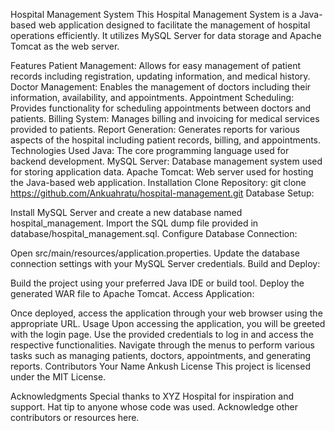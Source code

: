 Hospital Management System
This Hospital Management System is a Java-based web application designed to facilitate the management of hospital operations efficiently. It utilizes MySQL Server for data storage and Apache Tomcat as the web server.

Features
Patient Management: Allows for easy management of patient records including registration, updating information, and medical history.
Doctor Management: Enables the management of doctors including their information, availability, and appointments.
Appointment Scheduling: Provides functionality for scheduling appointments between doctors and patients.
Billing System: Manages billing and invoicing for medical services provided to patients.
Report Generation: Generates reports for various aspects of the hospital including patient records, billing, and appointments.
Technologies Used
Java: The core programming language used for backend development.
MySQL Server: Database management system used for storing application data.
Apache Tomcat: Web server used for hosting the Java-based web application.
Installation
Clone Repository:
git clone https://github.com/Ankuahratu/hospital-management.git
Database Setup:

Install MySQL Server and create a new database named hospital_management.
Import the SQL dump file provided in database/hospital_management.sql.
Configure Database Connection:

Open src/main/resources/application.properties.
Update the database connection settings with your MySQL Server credentials.
Build and Deploy:

Build the project using your preferred Java IDE or build tool.
Deploy the generated WAR file to Apache Tomcat.
Access Application:

Once deployed, access the application through your web browser using the appropriate URL.
Usage
Upon accessing the application, you will be greeted with the login page.
Use the provided credentials to log in and access the respective functionalities.
Navigate through the menus to perform various tasks such as managing patients, doctors, appointments, and generating reports.
Contributors
Your Name
Ankush
License
This project is licensed under the MIT License.

Acknowledgments
Special thanks to XYZ Hospital for inspiration and support.
Hat tip to anyone whose code was used.
Acknowledge other contributors or resources here.
